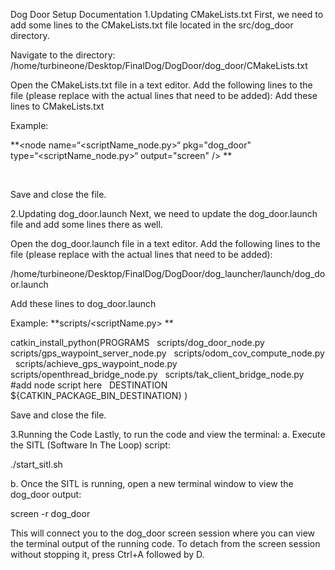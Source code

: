 Dog Door Setup Documentation
1.Updating CMakeLists.txt
First, we need to add some lines to the CMakeLists.txt file located in the src/dog_door directory.

Navigate to the directory:
/home/turbineone/Desktop/FinalDog/DogDoor/dog_door/CMakeLists.txt

Open the CMakeLists.txt file in a text editor. Add the following lines to the file (please replace with the actual lines that need to be added):
Add these lines to CMakeLists.txt

Example:

**<node name=“<scriptName_node.py>“ pkg="dog_door" type=“<scriptName_node.py>“ output="screen" />
**

<node name="gps_waypoint_server" pkg="dog_door" type="gps_waypoint_server_node.py" output="screen" />
    <node name="achieve_gps_waypoint_node" pkg="dog_door" type="achieve_gps_waypoint_node.py" output="screen" />
    <node name="openthread_bridge_node" pkg="dog_door" type="openthread_bridge_node.py" output="screen" />
    <node name="tak_client_bridge_node" pkg="dog_door" type="tak_client_bridge_node.py" output="screen" />
</launch>

Save and close the file.


2.Updating dog_door.launch
Next, we need to update the dog_door.launch file and add some lines there as well.

Open the dog_door.launch file in a text editor. Add the following lines to the file (please replace with the actual lines that need to be added): 

/home/turbineone/Desktop/FinalDog/DogDoor/dog_launcher/launch/dog_door.launch

Add these lines to dog_door.launch

Example:
**scripts/<scriptName.py>
**


catkin_install_python(PROGRAMS
  scripts/dog_door_node.py
  scripts/gps_waypoint_server_node.py
  scripts/odom_cov_compute_node.py
  scripts/achieve_gps_waypoint_node.py
  scripts/openthread_bridge_node.py
  scripts/tak_client_bridge_node.py
  #add node script here
  DESTINATION ${CATKIN_PACKAGE_BIN_DESTINATION}
)

Save and close the file.


3.Running the Code
Lastly, to run the code and view the terminal:
a. Execute the SITL (Software In The Loop) script: 

./start_sitl.sh

b. Once the SITL is running, open a new terminal window to view the dog_door output: 

screen -r dog_door

This will connect you to the dog_door screen session where you can view the terminal output of the running code.
To detach from the screen session without stopping it, press Ctrl+A followed by D.

